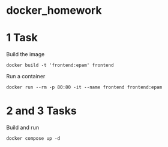 # docker_homework
# 1 Task
Build the image

```docker build -t 'frontend:epam' frontend```

Run a container

```docker run --rm -p 80:80 -it --name frontend frontend:epam```

# 2 and 3 Tasks
Build and run

```docker compose up -d```
